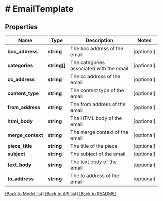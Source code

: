 # # EmailTemplate

## Properties

Name | Type | Description | Notes
------------ | ------------- | ------------- | -------------
**bcc_address** | **string** | The bcc address of the email | [optional]
**categories** | **string[]** | The categories associated with the email | [optional]
**cc_address** | **string** | The cc address of the email | [optional]
**content_type** | **string** | The content type of the email | [optional]
**from_address** | **string** | The from address of the email | [optional]
**html_body** | **string** | The HTML body of the email | [optional]
**merge_context** | **string** | The merge context of the email | [optional]
**piece_title** | **string** | The title of the piece | [optional]
**subject** | **string** | The subject of the email | [optional]
**text_body** | **string** | The text body of the email | [optional]
**to_address** | **string** | The to address of the email | [optional]

[[Back to Model list]](../../README.md#models) [[Back to API list]](../../README.md#endpoints) [[Back to README]](../../README.md)
